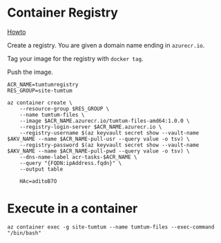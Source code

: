 #


# Container Registry

[Howto](https://learn.microsoft.com/en-us/azure/container-registry/container-registry-get-started-portal?tabs=azure-cli)

Create a registry.  You are given a domain name ending in `azurecr.io`.  

Tag your image for the registry with `docker tag`.

Push the image.


    ACR_NAME=tumtumregistry
    RES_GROUP=site-tumtum

    az container create \
        --resource-group $RES_GROUP \
        --name tumtum-files \
        --image $ACR_NAME.azurecr.io/tumtum-files-amd64:1.0.0 \
        --registry-login-server $ACR_NAME.azurecr.io \
        --registry-username $(az keyvault secret show --vault-name $AKV_NAME --name $ACR_NAME-pull-usr --query value -o tsv) \
        --registry-password $(az keyvault secret show --vault-name $AKV_NAME --name $ACR_NAME-pull-pwd --query value -o tsv) \
        --dns-name-label acr-tasks-$ACR_NAME \
        --query "{FQDN:ipAddress.fqdn}" \
        --output table

        HAc=aditoB7O

# Execute in a container

    az container exec -g site-tumtum --name tumtum-files --exec-command "/bin/bash"

